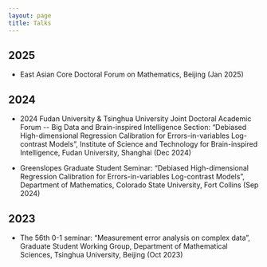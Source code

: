 ```yaml
---
layout: page
title: Talks
---
```


## 2025 ##
- East Asian Core Doctoral Forum on Mathematics, Beijing (Jan 2025)

## 2024 ##

- 2024 Fudan University & Tsinghua University Joint Doctoral Academic Forum -- Big Data and Brain-inspired Intelligence Section: “Debiased High-dimensional Regression Calibration for Errors-in-variables Log-contrast Models”, Institute of Science and Technology for Brain-inspired Intelligence, Fudan University, Shanghai (Dec 2024)

- Greenslopes Graduate Student Seminar: “Debiased High-dimensional Regression Calibration for Errors-in-variables Log-contrast Models”, Department of Mathematics, Colorado State University, Fort Collins (Sep 2024)
  
## 2023 ##

- The 56th 0-1 seminar: “Measurement error analysis on complex data”, Graduate Student Working Group, Department of Mathematical Sciences, Tsinghua University, Beijing (Oct 2023)
